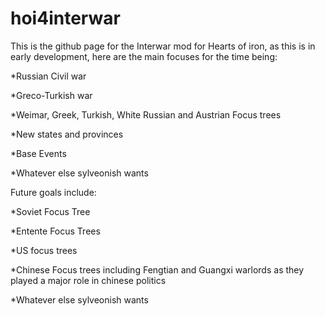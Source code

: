 # hoi4interwar
This is the github page for the Interwar mod for Hearts of iron, as this is in early development, here are the main focuses for the time being:

*Russian Civil war

*Greco-Turkish war

*Weimar, Greek, Turkish, White Russian and Austrian Focus trees

*New states and provinces

*Base Events

*Whatever else sylveonish wants


Future goals include:

*Soviet Focus Tree

*Entente Focus Trees

*US focus trees

*Chinese Focus trees including Fengtian and Guangxi warlords as they played a major role in chinese politics

*Whatever else sylveonish wants


